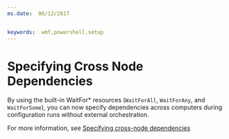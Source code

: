 ```yaml
---
ms.date:  06/12/2017


keywords:  wmf,powershell,setup
---
```


# Specifying Cross Node Dependencies

By using the built-in WaitFor\* resources (`WaitForAll`, `WaitForAny`, and `WaitForSome`), you can now specify dependencies across computers during configuration runs
without external orchestration.

For more information, see [Specifying cross-node dependencies](https://msdn.microsoft.com/powershell/dsc/crossnodedependencies)

